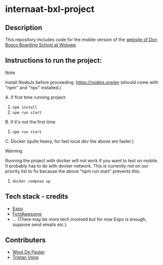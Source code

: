 # internaat-bxl-project

## Description
This repository includes code for the mobile version of the [website of Don Bosco Boarding School at Woluwe](https://www.woluweinternaat.be/).

## Instructions to run the project:

> [!NOTE]  
> Install NodeJs before proceeding. https://nodejs.org/en (should come with "npm" and "npx" installed.)

A. if first time running project:

1. `npm install`
2. `npm run start`

B. if it's not the first time

1. `npm run start`

C. Docker (quite heavy, for fast local dev the above are faster.)

> [!WARNING]  
> Running the project with docker will not work if you want to test on mobile. It probably has to do with docker network. This is currently not on our priority list to fix because the above "npm run start" prevents this.

1. `docker compose up`

## Tech stack - credits
- [Expo](https://github.com/expo/expo/)
- [FontAwesome](https://fontawesome.com/)
- ... (There may be more tech involved but for now Expo is enough, suppose send emails etc.)

## Contributers
- [Wout De Peuter](mailto:wout.de.peuter@student.ehb.be)
- [Tristan Vong](mailto:tristan.vong@student.ehb.be)